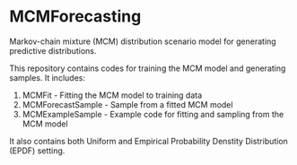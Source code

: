 # MCMForecasting
Markov-chain mixture (MCM) distribution scenario model for generating predictive distributions.

This repository contains codes for training the MCM model and generating samples. It includes:

1. MCMFit - Fitting the MCM model to training data
2. MCMForecastSample - Sample from a fitted MCM model
3. MCMExampleSample - Example code for fitting and sampling from the MCM model

It also contains both Uniform and Empirical Probability Denstity Distribution (EPDF) setting.

